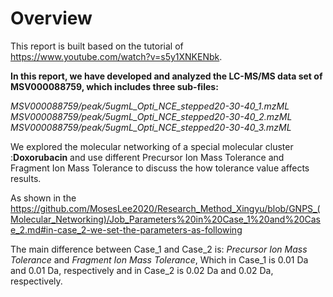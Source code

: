 # Overview<br>

This report is built based on the tutorial of https://www.youtube.com/watch?v=s5y1XNKENbk.

**In this report, we have developed and analyzed the LC-MS/MS data set of MSV000088759, which includes three sub-files:<br>**

*MSV000088759/peak/5ugmL_Opti_NCE_stepped20-30-40_1.mzML<br>
 MSV000088759/peak/5ugmL_Opti_NCE_stepped20-30-40_2.mzML<br>
 MSV000088759/peak/5ugmL_Opti_NCE_stepped20-30-40_3.mzML<br>*


We explored the molecular networking of a special molecular cluster :**Doxorubacin** and use different Precursor Ion Mass Tolerance 
and Fragment Ion Mass Tolerance to discuss the how tolerance value affects results.

As shown in the https://github.com/MosesLee2020/Research_Method_Xingyu/blob/GNPS_(Molecular_Networking)/Job_Parameters%20in%20Case_1%20and%20Case_2.md#in-case_2-we-set-the-parameters-as-following<br>

The main difference between Case_1 and Case_2 is: *Precursor Ion Mass Tolerance* and *Fragment Ion Mass Tolerance*,
Which in Case_1 is 0.01 Da and 0.01 Da, respectively
and in Case_2 is 0.02 Da and 0.02 Da, respectively.

